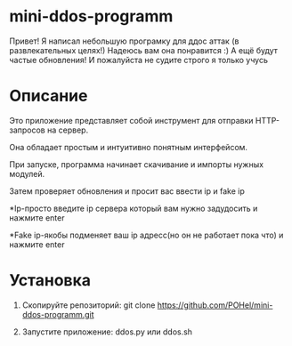 # mini-ddos-programm
Привет!
Я написал небольшую програмку для ддос аттак (в развлекательных целях!)
Надеюсь вам она понравится :)
А ещё будут частые обновления!
И пожалуйста не судите строго я только учусь

# Описание

Это приложение представляет собой инструмент для отправки HTTP-запросов на сервер. 

Она обладает простым и интуитивно понятным интерфейсом.

При запуске, программа начинает скачивание и импорты нужных модулей. 

Затем проверяет обновления и просит вас ввести ip и fake ip

*Ip-просто введите ip сервера который вам нужно задудосить и нажмите enter

*Fake ip-якобы подменяет ваш ip адресс(но он не работает пока что) и нажмите enter

# Установка

1. Скопируйте репозиторий: 
git clone https://github.com/POHel/mini-ddos-programm.git

2. Запустите приложение: 
ddos.py
или
ddos.sh
